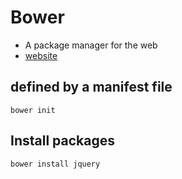# Bower
- A package manager for the web
- [website](http://bower.io/)

## defined by a manifest file

```
bower init
```

## Install packages

```
bower install jquery
```

